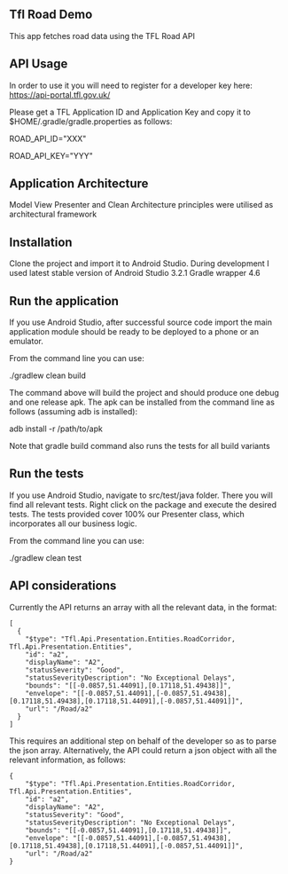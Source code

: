 Tfl Road Demo
------------------------------------------------
This app fetches road data using the TFL Road API


API Usage
------------------------------------------------
In order to use it you will need to register for a developer key here: https://api-portal.tfl.gov.uk/

Please get a TFL Application ID and Application Key and copy it to $HOME/.gradle/gradle.properties as follows:

ROAD_API_ID="XXX"

ROAD_API_KEY="YYY"

Application Architecture
------------------------------------------------
Model View Presenter and Clean Architecture principles were utilised as architectural framework

Installation
------------------------------------------------
Clone the project and import it to Android Studio.
During development I used latest stable version of Android Studio 3.2.1
Gradle wrapper 4.6 

Run the application
------------------------------------------------
If you use Android Studio, after successful source code import the main application module should 
be ready to be deployed to a phone or an emulator. 

From the command line you can use:

./gradlew clean build

The command above will build the project and should produce one debug and one release apk. 
The apk can be installed from the command line as follows (assuming adb is installed):

adb install -r /path/to/apk

Note that gradle build command also runs the tests for all build variants

Run the tests
------------------------------------------------
If you use Android Studio, navigate to src/test/java folder. There you will find all relevant tests.
Right click on the package and execute the desired tests. The tests provided cover 100% our
Presenter class, which incorporates all our business logic.

From the command line you can use:

./gradlew clean test

API considerations
------------------------------------------------
Currently the API returns an array with all the relevant data, in the format:

```
[
  {
    "$type": "Tfl.Api.Presentation.Entities.RoadCorridor, Tfl.Api.Presentation.Entities",
    "id": "a2",
    "displayName": "A2",
    "statusSeverity": "Good",
    "statusSeverityDescription": "No Exceptional Delays",
    "bounds": "[[-0.0857,51.44091],[0.17118,51.49438]]",
    "envelope": "[[-0.0857,51.44091],[-0.0857,51.49438],[0.17118,51.49438],[0.17118,51.44091],[-0.0857,51.44091]]",
    "url": "/Road/a2"
  }
]
```

This requires an additional step on behalf of the developer so as to parse the json array. 
Alternatively, the API could return a json object with all the relevant information, as follows:

```
{
    "$type": "Tfl.Api.Presentation.Entities.RoadCorridor, Tfl.Api.Presentation.Entities",
    "id": "a2",
    "displayName": "A2",
    "statusSeverity": "Good",
    "statusSeverityDescription": "No Exceptional Delays",
    "bounds": "[[-0.0857,51.44091],[0.17118,51.49438]]",
    "envelope": "[[-0.0857,51.44091],[-0.0857,51.49438],[0.17118,51.49438],[0.17118,51.44091],[-0.0857,51.44091]]",
    "url": "/Road/a2"
}
```
 




